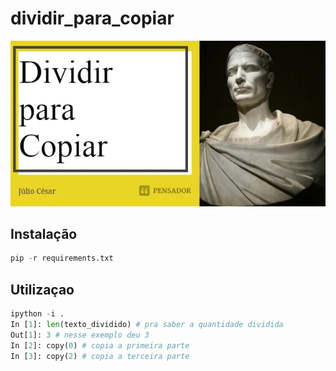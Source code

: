 # dividir_para_copiar

![parodia com julio cesar falando dividir para copiar](imagens/julio_cesar_dividir_para_conquistar_.png)

## Instalação

```python
pip -r requirements.txt
```

## Utilizaçao

```python
ipython -i .
In [1]: len(texto_dividido) # pra saber a quantidade dividida
Out[1]: 3 # nesse exemplo deu 3 
In [2]: copy(0) # copia a primeira parte
In [3]: copy(2) # copia a terceira parte
```

